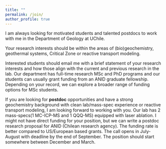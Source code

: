 ```yaml
---
title: ""
permalink: /join/
author_profile: true
---
```

I am always looking for motivated students and talented postdocs to work with me in the Department of Geology at UChile.<br> 

Your research interests should be within the areas of (bio)geochemistry, geothermal systems, Critical Zone or reactive transport modeling.

Interested students should email me with a brief statement of your research interests and how those align with the current and previous research in the lab. Our department has full-time research MSc and PhD programs and our students can usually grant funding from an ANID graduate fellowship. Depending on your record, we can explore a broader range of funding options for MSc students.

If you are looking for **postdoc** opportunities and have a strong geochemistry background with clean lab/mass-spec experience or reactive transport modeling, I am  looking forward to working with you. Our lab has 2 mass-specs(1 MC-ICP-MS and 1 QQQ-MS) equipped with laser ablation.
I might not have direct funding for your position, but we can write a postdoc research proposal for ANID (Chilean research agency). The funding rate is better compared to US/European based grants. The call opens in July-August with deadline by the end of September. The position should start somewhere between December and March.

